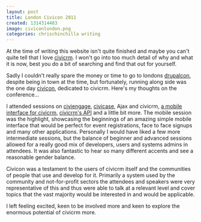 ```yaml
---
layout: post
title: London Civicon 2011
created: 1314314483
image: civiconlondon.png
categories: chrischinchilla writing 
---
```



At the time of writing this website isn&#39;t quite finished and maybe you can&#39;t quite tell that I love <a href="http://www.civicrm.org" target="_blank">civicrm</a>. I won&#39;t go into too much detail of why and what it is now, best you do a bit of searching and find that out for yourself.

Sadly I couldn&#39;t really spare the money or time to go to londons <a href="http://london2011.drupal.org/" target="_blank">drupalcon</a>, despite being in town at the time, but fortunately, running along side was the one day <a href="http://london2011.civicrm.org" target="_blank">civicon</a>, dedicated to civicrm. Here&#39;s my thoughts on the conference...

I attended sessions on <a href="http://en.flossmanuals.net/civicrm/ch056_what-is-civiengage/" target="_blank">civiengage</a>, <a href="http://civicrm.org/civicase" target="_blank">civicase</a>, Ajax and civicrm, <a href="http://civicrm.org/blogs/mbriney/civimobile-concept" target="_blank">a mobile interface for civicrm</a>, <a href="http://civicrm.org/API_version_3" target="_blank">civicrm&#39;s API</a> and a little bit more. The mobile session was the highlight, showcasing the beginnings of an amazing simple mobile interface that would be perfect for event registrations, face to face signups and many other applications. Personally I would have liked a few more intermediate sessions, but the balance of beginner and advanced sessions allowed for a really good mix of developers, users and systems admins in attendees. It was also fantastic to hear so many different accents and see a reasonable gender balance.

Civicon was a testament to the users of civicrm itself and the communities of people that use and develop for it. Primarily a system used by the community and not-for-profit sectors the attendees and speakers were very representative of this and thus were able to talk at a relevant level and cover topics that the vast majority would be interested in and would be applicable.

I left feeling excited, keen to be involved more and keen to explore the enormous potential of civicrm more.
